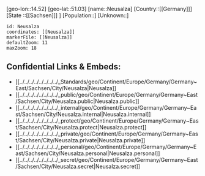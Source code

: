 ﻿---
location: [51.03,14.52]
mapzoom: [7,12] 
mapmarker: city 
type: City
tags:
- geo/City


SpocWebEntityId: 32849
isDeleted: false
confidential: public

---
[geo-lon::14.52]
[geo-lat::51.03]
[name::Neusalza]
[Country::[[Germany]]]
[State ::[[Sachsen]]] ]
[Population::]
[Unknown::]


```leaflet
id: Neusalza
coordinates: [[Neusalza]]
markerFile: [[Neusalza]]
defaultZoom: 11 
maxZoom: 18
```


## Confidential Links & Embeds: 
- [[../../../../../../../../_Standards/geo/Continent/Europe/Germany/Germany~East/Sachsen/City/Neusalza|Neusalza]] 
- [[../../../../../../../../_public/geo/Continent/Europe/Germany/Germany~East/Sachsen/City/Neusalza.public|Neusalza.public]] 
- [[../../../../../../../../_internal/geo/Continent/Europe/Germany/Germany~East/Sachsen/City/Neusalza.internal|Neusalza.internal]] 
- [[../../../../../../../../_protect/geo/Continent/Europe/Germany/Germany~East/Sachsen/City/Neusalza.protect|Neusalza.protect]] 
- [[../../../../../../../../_private/geo/Continent/Europe/Germany/Germany~East/Sachsen/City/Neusalza.private|Neusalza.private]] 
- [[../../../../../../../../_personal/geo/Continent/Europe/Germany/Germany~East/Sachsen/City/Neusalza.personal|Neusalza.personal]] 
- [[../../../../../../../../_secret/geo/Continent/Europe/Germany/Germany~East/Sachsen/City/Neusalza.secret|Neusalza.secret]] 
